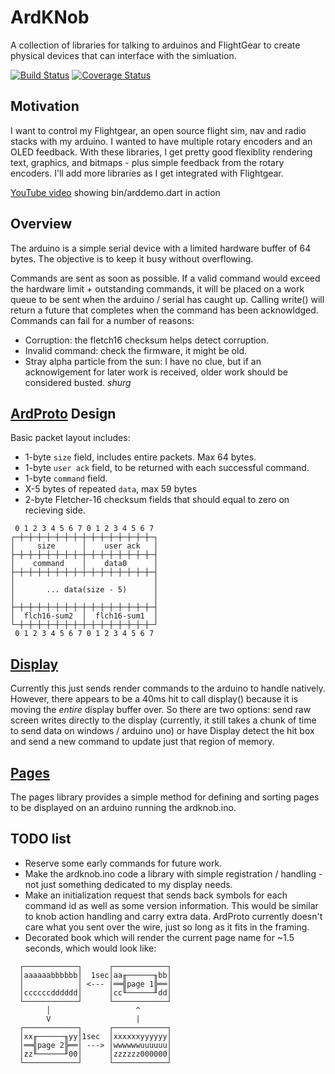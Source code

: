 # ArdKNob

A collection of libraries for talking to arduinos and FlightGear to create
physical devices that can interface with the simluation.

[![Build Status](https://travis-ci.org/jtmcdole/ardknob.svg?branch=master)](https://travis-ci.org/jtmcdole/ardknob)
[![Coverage Status](https://img.shields.io/coveralls/jtmcdole/ardknob.svg)](https://coveralls.io/r/jtmcdole/ardknob)

## Motivation

I want to control my Flightgear, an open source flight sim, nav and radio stacks
with my arduino. I wanted to have multiple rotary encoders and an OLED feedback.
With these libraries, I get pretty good flexiblity rendering text, graphics, and
bitmaps - plus simple feedback from the rotary encoders. I'll add more libraries
as I get integrated with Flightgear.

[YouTube video](https://youtu.be/FwqusukU0Ao) showing bin/arddemo.dart in action

## Overview 

The arduino is a simple serial device with a limited hardware buffer of 64
bytes. The objective is to keep it busy without overflowing.

Commands are sent as soon as possible. If a valid command would exceed the
hardware limit + outstanding commands, it will be placed on a work queue to be
sent when the arduino / serial has caught up. Calling write() will return a 
future that completes when the command has been acknowldged. Commands can fail
for a number of reasons:

* Corruption: the fletch16 checksum helps detect corruption.
* Invalid command: check the firmware, it might be old.
* Stray alpha particle from the sun: I have no clue, but if an acknowlgement
for later work is received, older work should be considered busted. *shurg*

## [ArdProto](ardproto/ardproto-library.html) Design

Basic packet layout includes:

* 1-byte `size` field, includes entire packets. Max 64 bytes.
* 1-byte `user ack` field, to be returned with each successful command.
* 1-byte `command` field.
* X-5 bytes of repeated `data`, max 59 bytes
* 2-byte Fletcher-16 checksum fields that should equal to zero on recieving side.

```
 0 1 2 3 4 5 6 7 0 1 2 3 4 5 6 7
┌─┼─┼─┼─┼─┼─┼─┼─┼─┼─┼─┼─┼─┼─┼─┼─┐
│     size      │    user ack   │
├─┼─┼─┼─┼─┼─┼─┼─┼─┼─┼─┼─┼─┼─┼─┼─┤
│    command    │    data0      │
├─┼─┼─┼─┼─┼─┼─┼─┼─┼─┼─┼─┼─┼─┼─┼─┤
│                               │
│       ... data(size - 5)      │
│                               │
├─┼─┼─┼─┼─┼─┼─┼─┼─┼─┼─┼─┼─┼─┼─┼─┤
│  flch16-sum2  │  flch16-sum1  │
└─┼─┼─┼─┼─┼─┼─┼─┼─┼─┼─┼─┼─┼─┼─┼─┘
 0 1 2 3 4 5 6 7 0 1 2 3 4 5 6 7

```

## [Display](display/display-library.html)

Currently this just sends render commands to the arduino to handle natively.
However, there appears to be a 40ms hit to call display() because it is moving
the _entire_ display buffer over. So there are two options: send raw screen
writes directly to the display (currently, it still takes a chunk of time to
send data on windows / arduino uno) or have Display detect the hit box and send
a new command to update just that region of memory.

## [Pages](pages/pages-library.html)

The pages library provides a simple method for defining and sorting pages to be
displayed on an arduino running the ardknob.ino.

## TODO list

* Reserve some early commands for future work.
* Make the ardknob.ino code a library with simple registration / handling - not
just something dedicated to my display needs.
* Make an initialization request that sends back symbols for each command id as
well as some version information. This would be similar to knob action handling
and carry extra data. ArdProto currently doesn't care what you sent over the
wire, just so long as it fits in the framing.
* Decorated book which will render the current page name for ~1.5 seconds, which
would look like:

```
  ┌────────────┐      ┌────────────┐
  │aaaaaabbbbbb│  1sec│aa╓──────╖bb│
  │            │ <--- │══╣page 1╠══│
  │ccccccdddddd│      │cc╙──────╜dd│
  └────────────┘      └────────────┘
        │                   ^
        V                   |
  ┌────────────┐      ┌────────────┐
  │xx╓──────╖yy│1sec  │xxxxxxyyyyyy│
  │══╣page 2╠══│ ---> │wwwwwwuuuuuu│
  │zz╙──────╜00│      │zzzzzz000000│
  └────────────┘      └────────────┘
```
